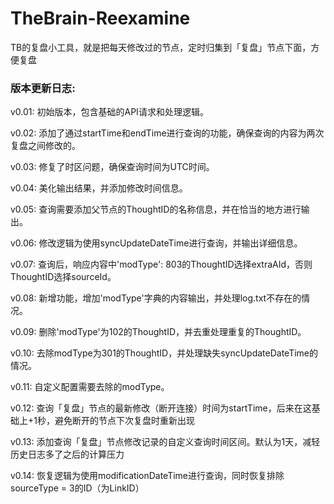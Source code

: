 # TheBrain-Reexamine
TB的复盘小工具，就是把每天修改过的节点，定时归集到「复盘」节点下面，方便复盘


### 版本更新日志:

v0.01: 初始版本，包含基础的API请求和处理逻辑。

v0.02: 添加了通过startTime和endTime进行查询的功能，确保查询的内容为两次复盘之间修改的。

v0.03: 修复了时区问题，确保查询时间为UTC时间。

v0.04: 美化输出结果，并添加修改时间信息。

v0.05: 查询需要添加父节点的ThoughtID的名称信息，并在恰当的地方进行输出。

v0.06: 修改逻辑为使用syncUpdateDateTime进行查询，并输出详细信息。

v0.07: 查询后，响应内容中'modType': 803的ThoughtID选择extraAId，否则ThoughtID选择sourceId。

v0.08: 新增功能，增加'modType'字典的内容输出，并处理log.txt不存在的情况。

v0.09: 删除'modType'为102的ThoughtID，并去重处理重复的ThoughtID。

v0.10: 去除modType为301的ThoughtID，并处理缺失syncUpdateDateTime的情况。

v0.11: 自定义配置需要去除的modType。

v0.12: 查询「复盘」节点的最新修改（断开连接）时间为startTime，后来在这基础上+1秒，避免断开的节点下次复盘时重新出现

v0.13: 添加查询「复盘」节点修改记录的自定义查询时间区间。默认为1天，减轻历史日志多了之后的计算压力

v0.14: 恢复逻辑为使用modificationDateTime进行查询，同时恢复排除sourceType = 3的ID（为LinkID）
